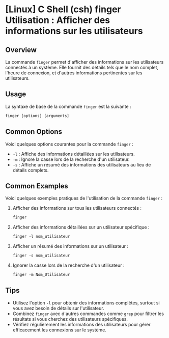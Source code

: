 # [Linux] C Shell (csh) finger Utilisation : Afficher des informations sur les utilisateurs

## Overview
La commande `finger` permet d'afficher des informations sur les utilisateurs connectés à un système. Elle fournit des détails tels que le nom complet, l'heure de connexion, et d'autres informations pertinentes sur les utilisateurs.

## Usage
La syntaxe de base de la commande `finger` est la suivante :

```csh
finger [options] [arguments]
```

## Common Options
Voici quelques options courantes pour la commande `finger` :

- `-l` : Affiche des informations détaillées sur les utilisateurs.
- `-m` : Ignore la casse lors de la recherche d'un utilisateur.
- `-s` : Affiche un résumé des informations des utilisateurs au lieu de détails complets.

## Common Examples
Voici quelques exemples pratiques de l'utilisation de la commande `finger` :

1. Afficher des informations sur tous les utilisateurs connectés :

    ```csh
    finger
    ```

2. Afficher des informations détaillées sur un utilisateur spécifique :

    ```csh
    finger -l nom_utilisateur
    ```

3. Afficher un résumé des informations sur un utilisateur :

    ```csh
    finger -s nom_utilisateur
    ```

4. Ignorer la casse lors de la recherche d'un utilisateur :

    ```csh
    finger -m Nom_Utilisateur
    ```

## Tips
- Utilisez l'option `-l` pour obtenir des informations complètes, surtout si vous avez besoin de détails sur l'utilisateur.
- Combinez `finger` avec d'autres commandes comme `grep` pour filtrer les résultats si vous cherchez des utilisateurs spécifiques.
- Vérifiez régulièrement les informations des utilisateurs pour gérer efficacement les connexions sur le système.